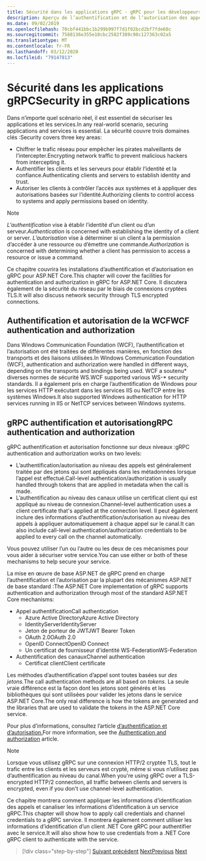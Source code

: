 ```yaml
---
title: Sécurité dans les applications gRPC - gRPC pour les développeurs WCF
description: Aperçu de l’authentification et de l’autorisation des appels et des canaux dans gRPC.
ms.date: 09/02/2019
ms.openlocfilehash: 70cbf441bbc1b299b997f7d1f02bcd2bf7fde60c
ms.sourcegitcommit: 7588136e355e10cbc2582f389c90c127363c02a5
ms.translationtype: MT
ms.contentlocale: fr-FR
ms.lasthandoff: 03/12/2020
ms.locfileid: "79147813"
---
```

# <a name="security-in-grpc-applications"></a><span data-ttu-id="86511-103">Sécurité dans les applications gRPC</span><span class="sxs-lookup"><span data-stu-id="86511-103">Security in gRPC applications</span></span>

<span data-ttu-id="86511-104">Dans n’importe quel scénario réel, il est essentiel de sécuriser les applications et les services.</span><span class="sxs-lookup"><span data-stu-id="86511-104">In any real-world scenario, securing applications and services is essential.</span></span> <span data-ttu-id="86511-105">La sécurité couvre trois domaines clés :</span><span class="sxs-lookup"><span data-stu-id="86511-105">Security covers three key areas:</span></span>

* <span data-ttu-id="86511-106">Chiffrer le trafic réseau pour empêcher les pirates malveillants de l’intercepter.</span><span class="sxs-lookup"><span data-stu-id="86511-106">Encrypting network traffic to prevent malicious hackers from intercepting it.</span></span>
* <span data-ttu-id="86511-107">Authentifier les clients et les serveurs pour établir l’identité et la confiance.</span><span class="sxs-lookup"><span data-stu-id="86511-107">Authenticating clients and servers to establish identity and trust.</span></span>
* <span data-ttu-id="86511-108">Autoriser les clients à contrôler l’accès aux systèmes et à appliquer des autorisations basées sur l’identité.</span><span class="sxs-lookup"><span data-stu-id="86511-108">Authorizing clients to control access to systems and apply permissions based on identity.</span></span>

> [!NOTE]
> <span data-ttu-id="86511-109">*L’authentification* vise à établir l’identité d’un client ou d’un serveur.</span><span class="sxs-lookup"><span data-stu-id="86511-109">*Authentication* is concerned with establishing the identity of a client or server.</span></span> <span data-ttu-id="86511-110">*L’autorisation* vise à déterminer si un client a la permission d’accéder à une ressource ou d’émettre une commande.</span><span class="sxs-lookup"><span data-stu-id="86511-110">*Authorization* is concerned with determining whether a client has permission to access a resource or issue a command.</span></span>

<span data-ttu-id="86511-111">Ce chapitre couvrira les installations d’authentification et d’autorisation en gRPC pour ASP.NET Core.</span><span class="sxs-lookup"><span data-stu-id="86511-111">This chapter will cover the facilities for authentication and authorization in gRPC for ASP.NET Core.</span></span> <span data-ttu-id="86511-112">Il discutera également de la sécurité du réseau par le biais de connexions cryptées TLS.</span><span class="sxs-lookup"><span data-stu-id="86511-112">It will also discuss network security through TLS encrypted connections.</span></span>

## <a name="wcf-authentication-and-authorization"></a><span data-ttu-id="86511-113">Authentification et autorisation de la WCF</span><span class="sxs-lookup"><span data-stu-id="86511-113">WCF authentication and authorization</span></span>

<span data-ttu-id="86511-114">Dans Windows Communication Foundation (WCF), l’authentification et l’autorisation ont été traitées de différentes manières, en fonction des transports et des liaisons utilisées.</span><span class="sxs-lookup"><span data-stu-id="86511-114">In Windows Communication Foundation (WCF), authentication and authorization were handled in different ways, depending on the transports and bindings being used.</span></span> <span data-ttu-id="86511-115">WCF a soutenu\* diverses normes de sécurité WS.</span><span class="sxs-lookup"><span data-stu-id="86511-115">WCF supported various WS-\* security standards.</span></span> <span data-ttu-id="86511-116">Il a également pris en charge l’authentification de Windows pour les services HTTP exécutant dans les services IIS ou NetTCP entre les systèmes Windows.</span><span class="sxs-lookup"><span data-stu-id="86511-116">It also supported Windows authentication for HTTP services running in IIS or NetTCP services between Windows systems.</span></span>

## <a name="grpc-authentication-and-authorization"></a><span data-ttu-id="86511-117">gRPC authentification et autorisation</span><span class="sxs-lookup"><span data-stu-id="86511-117">gRPC authentication and authorization</span></span>

<span data-ttu-id="86511-118">gRPC authentification et autorisation fonctionne sur deux niveaux :</span><span class="sxs-lookup"><span data-stu-id="86511-118">gRPC authentication and authorization works on two levels:</span></span>

* <span data-ttu-id="86511-119">L’authentification/autorisation au niveau des appels est généralement traitée par des jetons qui sont appliqués dans les métadonnées lorsque l’appel est effectué.</span><span class="sxs-lookup"><span data-stu-id="86511-119">Call-level authentication/authorization is usually handled through tokens that are applied in metadata when the call is made.</span></span>
* <span data-ttu-id="86511-120">L’authentification au niveau des canaux utilise un certificat client qui est appliqué au niveau de connexion.</span><span class="sxs-lookup"><span data-stu-id="86511-120">Channel-level authentication uses a client certificate that's applied at the connection level.</span></span> <span data-ttu-id="86511-121">Il peut également inclure des informations d’authentification/autorisation au niveau des appels à appliquer automatiquement à chaque appel sur le canal.</span><span class="sxs-lookup"><span data-stu-id="86511-121">It can also include call-level authentication/authorization credentials to be applied to every call on the channel automatically.</span></span>

<span data-ttu-id="86511-122">Vous pouvez utiliser l’un ou l’autre ou les deux de ces mécanismes pour vous aider à sécuriser votre service.</span><span class="sxs-lookup"><span data-stu-id="86511-122">You can use either or both of these mechanisms to help secure your service.</span></span>

<span data-ttu-id="86511-123">La mise en œuvre de base ASP.NET de gRPC prend en charge l’authentification et l’autorisation par la plupart des mécanismes ASP.NET de base standard :</span><span class="sxs-lookup"><span data-stu-id="86511-123">The ASP.NET Core implementation of gRPC supports authentication and authorization through most of the standard ASP.NET Core mechanisms:</span></span>

- <span data-ttu-id="86511-124">Appel authentification</span><span class="sxs-lookup"><span data-stu-id="86511-124">Call authentication</span></span>
  - <span data-ttu-id="86511-125">Azure Active Directory</span><span class="sxs-lookup"><span data-stu-id="86511-125">Azure Active Directory</span></span>
  - <span data-ttu-id="86511-126">IdentityServer</span><span class="sxs-lookup"><span data-stu-id="86511-126">IdentityServer</span></span>
  - <span data-ttu-id="86511-127">Jeton de porteur de JWT</span><span class="sxs-lookup"><span data-stu-id="86511-127">JWT Bearer Token</span></span>
  - <span data-ttu-id="86511-128">OAuth 2.0</span><span class="sxs-lookup"><span data-stu-id="86511-128">OAuth 2.0</span></span>
  - <span data-ttu-id="86511-129">OpenID Connect</span><span class="sxs-lookup"><span data-stu-id="86511-129">OpenID Connect</span></span>
  - <span data-ttu-id="86511-130">Un certificat de fournisseur d'identité WS-Federation</span><span class="sxs-lookup"><span data-stu-id="86511-130">WS-Federation</span></span>
- <span data-ttu-id="86511-131">Authentification des canaux</span><span class="sxs-lookup"><span data-stu-id="86511-131">Channel authentication</span></span>
  - <span data-ttu-id="86511-132">Certificat client</span><span class="sxs-lookup"><span data-stu-id="86511-132">Client certificate</span></span>

<span data-ttu-id="86511-133">Les méthodes d’authentification d’appel sont toutes basées sur *des jetons.*</span><span class="sxs-lookup"><span data-stu-id="86511-133">The call authentication methods are all based on *tokens*.</span></span> <span data-ttu-id="86511-134">La seule vraie différence est la façon dont les jetons sont générés et les bibliothèques qui sont utilisées pour valider les jetons dans le service ASP.NET Core.</span><span class="sxs-lookup"><span data-stu-id="86511-134">The only real difference is how the tokens are generated and the libraries that are used to validate the tokens in the ASP.NET Core service.</span></span>

<span data-ttu-id="86511-135">Pour plus d’informations, consultez l’article [d’authentification et d’autorisation.](/aspnet/core/grpc/authn-and-authz)</span><span class="sxs-lookup"><span data-stu-id="86511-135">For more information, see the [Authentication and authorization](/aspnet/core/grpc/authn-and-authz) article.</span></span>

> [!NOTE]
> <span data-ttu-id="86511-136">Lorsque vous utilisez gRPC sur une connexion HTTP/2 cryptée TLS, tout le trafic entre les clients et les serveurs est crypté, même si vous n’utilisez pas d’authentification au niveau du canal.</span><span class="sxs-lookup"><span data-stu-id="86511-136">When you're using gRPC over a TLS-encrypted HTTP/2 connection, all traffic between clients and servers is encrypted, even if you don't use channel-level authentication.</span></span>

<span data-ttu-id="86511-137">Ce chapitre montrera comment appliquer les informations d’identification des appels et canaliser les informations d’identification à un service gRPC.</span><span class="sxs-lookup"><span data-stu-id="86511-137">This chapter will show how to apply call credentials and channel credentials to a gRPC service.</span></span> <span data-ttu-id="86511-138">Il montrera également comment utiliser les informations d’identification d’un client .NET Core gRPC pour authentifier avec le service.</span><span class="sxs-lookup"><span data-stu-id="86511-138">It will also show how to use credentials from a .NET Core gRPC client to authenticate with the service.</span></span>

>[!div class="step-by-step"]
><span data-ttu-id="86511-139">[Suivant précédent](client-libraries.md)
>[Next](call-credentials.md)</span><span class="sxs-lookup"><span data-stu-id="86511-139">[Previous](client-libraries.md)
[Next](call-credentials.md)</span></span>
